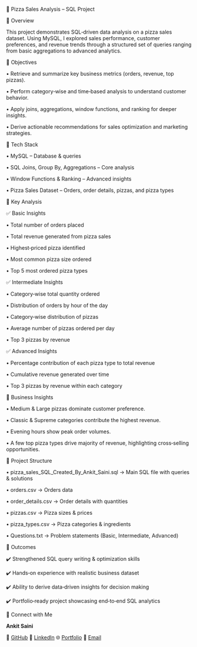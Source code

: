 🍕 Pizza Sales Analysis – SQL Project

🔹 Overview

This project demonstrates SQL‑driven data analysis on a pizza sales dataset. Using MySQL, I explored sales performance, customer preferences, and revenue trends through a structured set of queries ranging from basic aggregations to advanced analytics.

🔹 Objectives

• Retrieve and summarize key business metrics (orders, revenue, top pizzas).

• Perform category‑wise and time‑based analysis to understand customer behavior.

• Apply joins, aggregations, window functions, and ranking for deeper insights.

• Derive actionable recommendations for sales optimization and marketing strategies.

🔹 Tech Stack

• MySQL – Database & queries

• SQL Joins, Group By, Aggregations – Core analysis

• Window Functions & Ranking – Advanced insights

• Pizza Sales Dataset – Orders, order details, pizzas, and pizza types

🔹 Key Analysis

✅ Basic Insights

• Total number of orders placed

• Total revenue generated from pizza sales

• Highest‑priced pizza identified

• Most common pizza size ordered

• Top 5 most ordered pizza types

✅ Intermediate Insights

• Category‑wise total quantity ordered

• Distribution of orders by hour of the day

• Category‑wise distribution of pizzas

• Average number of pizzas ordered per day

• Top 3 pizzas by revenue

✅ Advanced Insights

• Percentage contribution of each pizza type to total revenue

• Cumulative revenue generated over time

• Top 3 pizzas by revenue within each category

🔹 Business Insights

• Medium & Large pizzas dominate customer preference.

• Classic & Supreme categories contribute the highest revenue.

• Evening hours show peak order volumes.

• A few top pizza types drive majority of revenue, highlighting cross‑selling opportunities.

🔹 Project Structure

• pizza_sales_SQL_Created_By_Ankit_Saini.sql → Main SQL file with queries & solutions

• orders.csv → Orders data

• order_details.csv → Order details with quantities

• pizzas.csv → Pizza sizes & prices

• pizza_types.csv → Pizza categories & ingredients

• Questions.txt → Problem statements (Basic, Intermediate, Advanced)

🔹 Outcomes

✔️ Strengthened SQL query writing & optimization skills 

✔️ Hands‑on experience with realistic business dataset

✔️ Ability to derive data‑driven insights for decision making 

✔️ Portfolio‑ready project showcasing end‑to‑end SQL analytics

🔗 Connect with Me

**Ankit Saini**

🐙 [GitHub](https://github.com/ankitsaini605) 🔗 [LinkedIn](https://linkedin.com/in/ankitsaini605) 🌐 [Portfolio](https://ankitsaini605.github.io/) 📧 [Email](https://ankitsaini24082002@gmail.com) 
